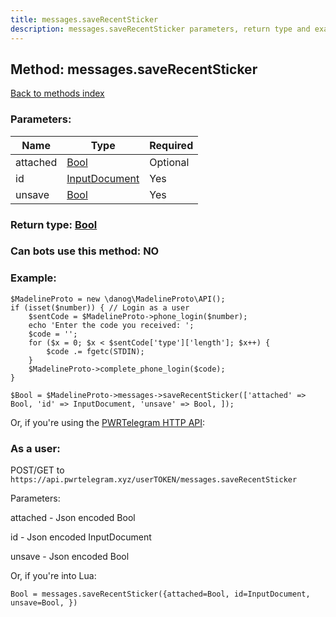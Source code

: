 ```yaml
---
title: messages.saveRecentSticker
description: messages.saveRecentSticker parameters, return type and example
---
```

## Method: messages.saveRecentSticker  
[Back to methods index](index.md)


### Parameters:

| Name     |    Type       | Required |
|----------|---------------|----------|
|attached|[Bool](../types/Bool.md) | Optional|
|id|[InputDocument](../types/InputDocument.md) | Yes|
|unsave|[Bool](../types/Bool.md) | Yes|


### Return type: [Bool](../types/Bool.md)

### Can bots use this method: **NO**


### Example:


```
$MadelineProto = new \danog\MadelineProto\API();
if (isset($number)) { // Login as a user
    $sentCode = $MadelineProto->phone_login($number);
    echo 'Enter the code you received: ';
    $code = '';
    for ($x = 0; $x < $sentCode['type']['length']; $x++) {
        $code .= fgetc(STDIN);
    }
    $MadelineProto->complete_phone_login($code);
}

$Bool = $MadelineProto->messages->saveRecentSticker(['attached' => Bool, 'id' => InputDocument, 'unsave' => Bool, ]);
```

Or, if you're using the [PWRTelegram HTTP API](https://pwrtelegram.xyz):



### As a user:

POST/GET to `https://api.pwrtelegram.xyz/userTOKEN/messages.saveRecentSticker`

Parameters:

attached - Json encoded Bool

id - Json encoded InputDocument

unsave - Json encoded Bool




Or, if you're into Lua:

```
Bool = messages.saveRecentSticker({attached=Bool, id=InputDocument, unsave=Bool, })
```

